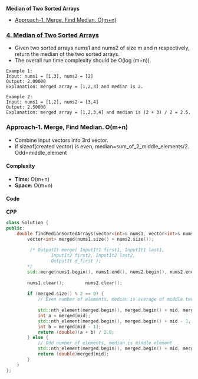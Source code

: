 **Median of Two Sorted Arrays**
- [Approach-1. Merge, Find Median. O(m+n)](#a1)

### [4. Median of Two Sorted Arrays](https://leetcode.com/problems/median-of-two-sorted-arrays/description/)
- Given two sorted arrays nums1 and nums2 of size m and n respectively, return the median of the two sorted arrays.
- The overall run time complexity should be O(log (m+n)).
```
Example 1:
Input: nums1 = [1,3], nums2 = [2]
Output: 2.00000
Explanation: merged array = [1,2,3] and median is 2.

Example 2:
Input: nums1 = [1,2], nums2 = [3,4]
Output: 2.50000
Explanation: merged array = [1,2,3,4] and median is (2 + 3) / 2 = 2.5.
```

<a name=a1></a>
### Approach-1. Merge, Find Median. O(m+n)
- Combine input vectors into 3rd vector.
- if sizeof(created vector) is even, median=sum_of_2_middle_elements/2. Odd=middle_element
#### Complexity
- **Time:** O(m+n)
- **Space:** O(m+n)

#### Code
**CPP**
```cpp
class Solution {
public:
    double findMedianSortedArrays(vector<int>& nums1, vector<int>& nums2) {
        vector<int> merged(nums1.size() + nums2.size());
        
         /* OutputIt merge( InputIt1 first1, InputIt1 last1,
                 InputIt2 first2, InputIt2 last2,
                 OutputIt d_first );
        */
        std::merge(nums1.begin(), nums1.end(), nums2.begin(), nums2.end(), merged.begin());
        
        nums1.clear();        nums2.clear();
        
        if (merged.size() % 2 == 0) {
            // Even number of elements, median is average of middle two
            
            std::nth_element(merged.begin(), merged.begin() + mid, merged.end());
            int a = merged[mid];
            std::nth_element(merged.begin(), merged.begin() + mid - 1, merged.end());
            int b = merged[mid - 1];
            return (double)(a + b) / 2.0;
        } else {
            // Odd number of elements, median is middle element
            std::nth_element(merged.begin(), merged.begin() + mid, merged.end());
            return (double)merged[mid];
        }
    }
};
```
